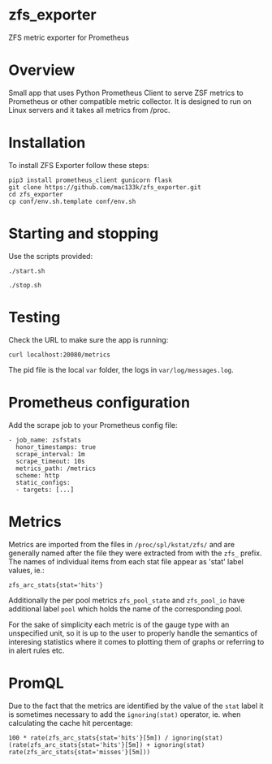 # zfs_exporter
ZFS metric exporter for Prometheus

# Overview
Small app that uses Python Prometheus Client to serve ZSF metrics to Prometheus or other compatible metric collector. It is designed to run on Linux servers and it takes all metrics from /proc.

# Installation
To install ZFS Exporter follow these steps:

```
pip3 install prometheus_client gunicorn flask
git clone https://github.com/mac133k/zfs_exporter.git
cd zfs_exporter
cp conf/env.sh.template conf/env.sh
```
 
# Starting and stopping
Use the scripts provided:
```
./start.sh
```
```
./stop.sh
```

# Testing
Check the URL to make sure the app is running:
```
curl localhost:20080/metrics
```
The pid file is the local `var` folder, the logs in `var/log/messages.log`.

# Prometheus configuration
Add the scrape job to your Prometheus config file:
```
- job_name: zsfstats
  honor_timestamps: true
  scrape_interval: 1m
  scrape_timeout: 10s
  metrics_path: /metrics
  scheme: http
  static_configs:
  - targets: [...]
```

# Metrics
Metrics are imported from the files in `/proc/spl/kstat/zfs/` and are generally named after the file they were extracted from with the `zfs_` prefix. The names of individual items from each stat file appear as 'stat' label values, ie.:
```
zfs_arc_stats{stat='hits'}
```
Additionally the per pool metrics `zfs_pool_state` and `zfs_pool_io` have additional label `pool` which holds the name of the corresponding pool. 

For the sake of simplicity each metric is of the gauge type with an unspecified unit, so it is up to the user to properly handle the semantics of interesing statistics where it comes to plotting them of graphs or referring to in alert rules etc.

# PromQL
Due to the fact that the metrics are identified by the value of the `stat` label it is sometimes necessary to add the `ignoring(stat)` operator, ie. when calculating the cache hit percentage:
```
100 * rate(zfs_arc_stats{stat='hits'}[5m]) / ignoring(stat) (rate(zfs_arc_stats{stat='hits'}[5m]) + ignoring(stat) rate(zfs_arc_stats{stat='misses'}[5m]))
```

